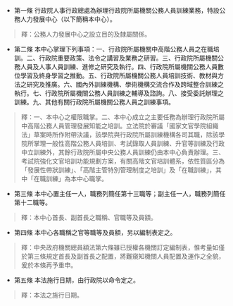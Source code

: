 * 第一條 行政院人事行政總處為辦理行政院所屬機關公務人員訓練業務，特設公務人力發展中心（以下簡稱本中心）。

> 釋：公務人力發展中心之設立目的及隸屬關係。

* 第二條 本中心掌理下列事項：一、行政院所屬機關中高階公務人員之在職培訓。二、行政院重要政策、法令之講習及業務之研習。三、行政院所屬機關公務人員及人事人員訓練、進修之研究及執行。四、行政院所屬機關公務人員數位學習及終身學習之推動。五、行政院所屬機關公務人員培訓技術、教材與方法之研究及推廣。六、國內外訓練機構、學術機構交流合作及跨域整合訓練之執行。七、行政院所屬機關公務人員訓練之輔導及諮詢。八、接受委託辦理之訓練。九、其他有關行政院所屬機關公務人員之訓練事項。

> 釋：一、本中心之權限職掌。二、本中心成立之主要任務為辦理行政院所屬中高階公務人員管理發展知能之培訓。立法院於審議「國家文官學院組織法」草案時所作附帶決議，該學院與行政院所屬訓練機構各司其職，除該學院所掌理一般性高階公務人員培訓、考試錄取人員訓練、升官等訓練及行政中立訓練外，其餘行政院所屬中央公務人員訓練仍由本中心負責辦理。三、考試院強化文官培訓功能規劃方案，有關高階文官培訓體系，依性質區分為「發展性帶狀訓練」、「高階主管特別管理制度之培訓」及「在職訓練」，其中「在職訓練」為本中心職掌。

* 第三條 本中心置主任一人，職務列簡任第十三職等；副主任一人，職務列簡任第十二職等。

> 釋：本中心首長、副首長之職稱、官職等及員額。

* 第四條 本中心各職稱之官等職等及員額，另以編制表定之。

> 釋：中央政府機關總員額法第六條雖已授權各機關訂定編制表，惟考量如僅於第三條規定首長及副首長之配置，將難窺知機關人員配置及運作之全貌，爰於本條再予重申。

* 第五條 本法施行日期，由行政院以命令定之。

> 釋：本法之施行日期。

